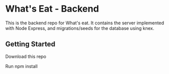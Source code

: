 # What's Eat - Backend

This is the backend repo for What's eat. It contains the server implemented with Node Express, and migrations/seeds for the database using knex.

## Getting Started

Download this repo

Run npm install 
